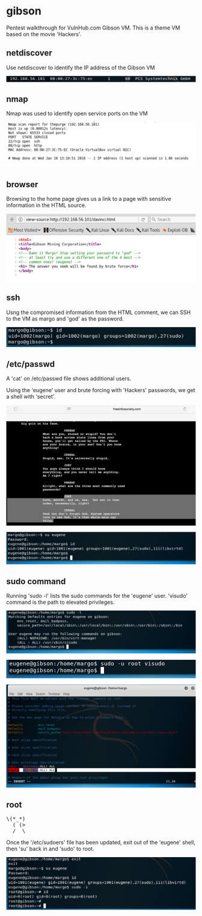 # gibson

Pentest walkthrough for VulnHub.com Gibson VM. This is a theme VM based on the movie 'Hackers'.


## netdiscover

Use netdiscover to identify the IP address of the Gibson VM

![Alt text](./netdiscover.png?raw=true)


## nmap

Nmap was used to identify open service ports on the VM

![Alt text](./nmap.png?raw=true)


## browser

Browsing to the home page gives us a link to a page with sensitive information in the HTML source.

![Alt text](./browser-source.png?raw=true)


## ssh

Usng the compromised information from the HTML comment, we can SSH to the VM as margo and 'god' as the password.

![Alt text](./low-priv-shell.png?raw=true)


## /etc/passwd

A 'cat' on /etc/passwd file shows additional users. 

Using the 'eugene' user and brute forcing with 'Hackers' passwords, we get a shell with 'secret'.

![Alt text](./script.png?raw=true)

![Alt text](./eugene-shell.png?raw=true)


## sudo command

Running 'sudo -l' lists the sudo commands for the 'eugene' user. 'visudo' command is the path to elevated privileges.

![Alt text](./sudo-dash-el.png?raw=true)

![Alt text](./visudo1.png?raw=true)

![Alt text](./visudo2.png?raw=true)



## root

<pre>
\(*_*)
  ( (>
  /  \
</pre>

Once the '/etc/sudoers' file has been updated, exit out of the 'eugene' shell, then 'su' back in and 'sudo' to root.

![Alt text](./root.png?raw=true)
